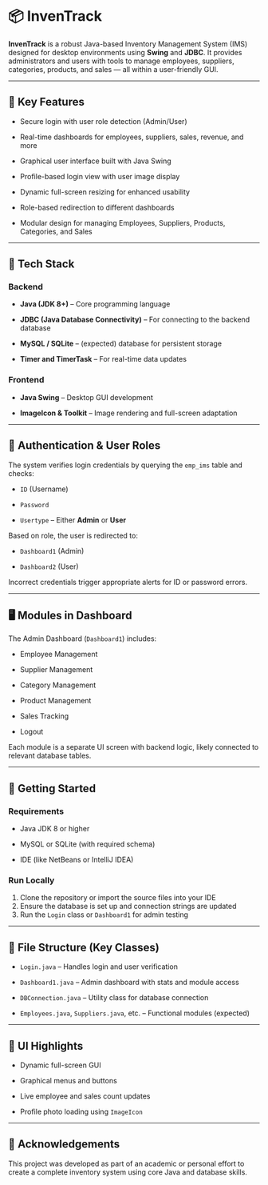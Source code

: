 
# 📦 InvenTrack

**InvenTrack** is a robust Java-based Inventory Management System (IMS) designed for desktop environments using **Swing** and **JDBC**. It provides administrators and users with tools to manage employees, suppliers, categories, products, and sales — all within a user-friendly GUI.

---

## 🎯 Key Features

* Secure login with user role detection (Admin/User)  

* Real-time dashboards for employees, suppliers, sales, revenue, and more  

* Graphical user interface built with Java Swing  

* Profile-based login view with user image display  

* Dynamic full-screen resizing for enhanced usability  

* Role-based redirection to different dashboards  

* Modular design for managing Employees, Suppliers, Products, Categories, and Sales  

---

## 🧱 Tech Stack

### Backend

* **Java (JDK 8+)** – Core programming language  

* **JDBC (Java Database Connectivity)** – For connecting to the backend database  

* **MySQL / SQLite** – (expected) database for persistent storage  

* **Timer and TimerTask** – For real-time data updates  

### Frontend

* **Java Swing** – Desktop GUI development  

* **ImageIcon & Toolkit** – Image rendering and full-screen adaptation  

---

## 🔐 Authentication & User Roles

The system verifies login credentials by querying the `emp_ims` table and checks:

* `ID` (Username)  

* `Password`  

* `Usertype` – Either **Admin** or **User**  

Based on role, the user is redirected to:

* `Dashboard1` (Admin)  

* `Dashboard2` (User)  

Incorrect credentials trigger appropriate alerts for ID or password errors.

---

## 🖥️ Modules in Dashboard

The Admin Dashboard (`Dashboard1`) includes:

* Employee Management  

* Supplier Management  

* Category Management  

* Product Management  

* Sales Tracking  

* Logout  

Each module is a separate UI screen with backend logic, likely connected to relevant database tables.

---

## 🚀 Getting Started

### Requirements

* Java JDK 8 or higher  

* MySQL or SQLite (with required schema)  

* IDE (like NetBeans or IntelliJ IDEA)

### Run Locally

1. Clone the repository or import the source files into your IDE  
2. Ensure the database is set up and connection strings are updated  
3. Run the `Login` class or `Dashboard1` for admin testing  

---

## 📂 File Structure (Key Classes)

* `Login.java` – Handles login and user verification  

* `Dashboard1.java` – Admin dashboard with stats and module access  

* `DBConnection.java` – Utility class for database connection  

* `Employees.java`, `Suppliers.java`, etc. – Functional modules (expected)  

---

## 📸 UI Highlights

* Dynamic full-screen GUI  

* Graphical menus and buttons  

* Live employee and sales count updates  

* Profile photo loading using `ImageIcon`  

---

## 🙌 Acknowledgements

This project was developed as part of an academic or personal effort to create a complete inventory system using core Java and database skills.  

